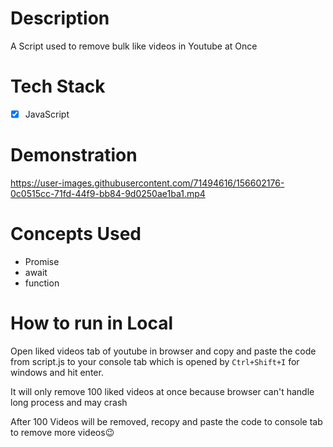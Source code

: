 # Description

A Script used to remove bulk like videos in Youtube at Once </br>

# Tech Stack

- [x] JavaScript

# Demonstration

https://user-images.githubusercontent.com/71494616/156602176-0c0515cc-71fd-44f9-bb84-9d0250ae1ba1.mp4

# Concepts Used
- Promise
- await
- function

# How to run in Local

Open liked videos tab of youtube in browser and copy and paste the code from script.js to your console tab which is opened by `Ctrl+Shift+I` for windows and hit enter.


It will only remove 100 liked videos at once because browser can't handle long process and may crash


After 100 Videos will be removed, recopy and paste the code to console tab to remove more videos😉



